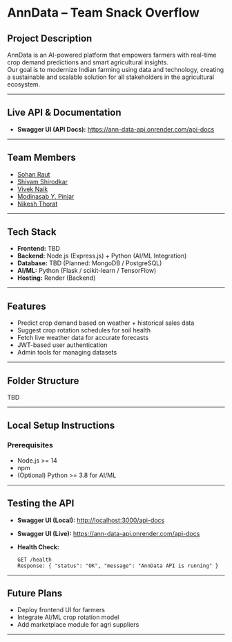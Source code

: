 # AnnData – Team Snack Overflow

## Project Description
AnnData is an AI-powered platform that empowers farmers with real-time crop demand predictions and smart agricultural insights.  
Our goal is to modernize Indian farming using data and technology, creating a sustainable and scalable solution for all stakeholders in the agricultural ecosystem.

---

## Live API & Documentation
- **Swagger UI (API Docs):** https://ann-data-api.onrender.com/api-docs 

---

## Team Members
- [Sohan Raut](https://github.com/SRx210)
- [Shivam Shirodkar](https://github.com/Shivamshirodkarrr)  
- [Vivek Naik](https://github.com/VivekNaik0309)  
- [Modinasab Y. Pinjar](https://github.com/ModinasabPinjar)  
- [Nikesh Thorat](https://github.com/Nikeshthorat)  

---

## Tech Stack
- **Frontend:** TBD  
- **Backend:** Node.js (Express.js) + Python (AI/ML Integration)  
- **Database:** TBD (Planned: MongoDB / PostgreSQL)  
- **AI/ML:** Python (Flask / scikit-learn / TensorFlow)  
- **Hosting:** Render (Backend)  

---

## Features
- Predict crop demand based on weather + historical sales data
- Suggest crop rotation schedules for soil health
- Fetch live weather data for accurate forecasts
- JWT-based user authentication
- Admin tools for managing datasets

---

## Folder Structure

TBD

---

## Local Setup Instructions

### Prerequisites
- Node.js >= 14
- npm
- (Optional) Python >= 3.8 for AI/ML

---

## Testing the API

* **Swagger UI (Local):** [http://localhost:3000/api-docs](http://localhost:3000/api-docs)
* **Swagger UI (Live):** https://ann-data-api.onrender.com/api-docs
* **Health Check:**

  ```
  GET /health
  Response: { "status": "OK", "message": "AnnData API is running" }
  ```

---

## Future Plans

* Deploy frontend UI for farmers
* Integrate AI/ML crop rotation model
* Add marketplace module for agri suppliers

---
